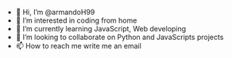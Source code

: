 - 👋 Hi, I’m @armandoH99
- 👀 I’m interested in coding from home
- 🌱 I’m currently learning JavaScript, Web developing
- 💞️ I’m looking to collaborate on Python and JavaScripts projects
- 📫 How to reach me write me an email

<!---
armandoH99/armandoH99 is a ✨ special ✨ repository because its `README.md` (this file) appears on your GitHub profile.
You can click the Preview link to take a look at your changes.
--->
